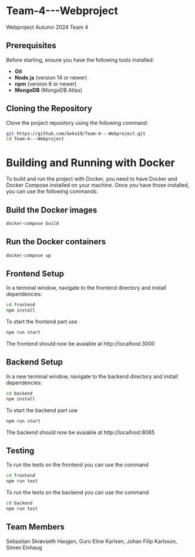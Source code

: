# Team-4---Webproject
Webproject Autumn 2024 Team 4

## Prerequisites

Before starting, ensure you have the following tools installed:

- **Git**
- **Node.js** (version 14 or newer)
- **npm** (version 6 or newer)
- **MongoDB** (MongoDB Atlas)

## Cloning the Repository
Clone the project repository using the following command:

```bash
git https://github.com/Geka19/Team-4---Webproject.git
cd Team-4---Webproject
```

# Building and Running with Docker

To build and run the project with Docker, you need to have Docker and Docker Compose installed on your machine. Once you have those installed, you can use the following commands:

## Build the Docker images
```bash
docker-compose build
```

## Run the Docker containers
```bash
docker-compose up
```

## Frontend Setup
In a terminal window, navigate to the frontend directory and install dependencies:

```bash
cd frontend
npm install
```

To start the frontend part use 
```bash
npm run start 
```

The frontend should now be avaiable at http://localhost:3000

## Backend Setup
In a new terminal window, navigate to the backend directory and install dependencies:

```bash
cd backend
npm install
```

To start the backend part use 
```bash
npm run start 
```

The backend should now be avaiable at http://localhost:8085

## Testing
To run the tests on the frontend you can use the command 
```bash
cd frontend
npm run test 
```

To run the tests on the backend you can use the command 
```bash
cd backend
npm run test 
```

## Team Members
Sebastian Skrøvseth Haugen, Guro Eline Karlsen, Johan Filip Karlsson, Simen Elvhaug


